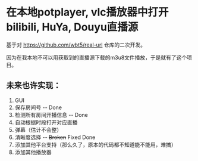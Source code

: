 # 在本地potplayer, vlc播放器中打开bilibili, HuYa, Douyu直播源

基于对 https://github.com/wbt5/real-url 仓库的二次开发。

因为在我本地不可以用获取到的直播源下载的m3u8文件播放，于是就有了这个项目。

## 未来也许实现：  
1. GUI
2. 保存房间号 -- Done
3. 检测所有房间开播信息  -- Done
4. 自动根据时段打开对应直播
5. 弹幕（估计不会整）
6. 清晰度选择 -- ~~Broken~~ Fixed Done
7. 添加其他平台支持（那么久了，原本的代码都不知道能不能用，难搞）
8. 添加其他播放器